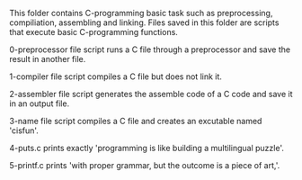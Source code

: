 This folder contains C-programming basic task such as preprocessing, compiliation, assembling and linking. Files saved in this folder are scripts that execute basic C-programming functions.

0-preprocessor file script runs a C file through a preprocessor and save the result in another file.

1-compiler file script compiles a C file but does not link it.

2-assembler file script generates the assemble code of a C code and save it in an output file.

3-name file script compiles a C file and creates an excutable named 'cisfun'.

4-puts.c prints exactly 'programming is like building a multilingual puzzle'.

5-printf.c prints 'with proper grammar, but the outcome is a piece of art,'.

